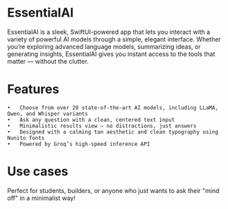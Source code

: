 # EssentialAI

EssentialAI is a sleek, SwiftUI-powered app that lets you interact with a variety of powerful AI models through a simple, elegant interface. Whether you’re exploring advanced language models, summarizing ideas, or generating insights, EssentialAI gives you instant access to the tools that matter — without the clutter.


# Features
	•	Choose from over 20 state-of-the-art AI models, including LLaMA, Qwen, and Whisper variants
	•	Ask any question with a clean, centered text input
	•	Minimalistic results view — no distractions, just answers
	•	Designed with a calming tan aesthetic and clean typography using Nunito fonts
	•	Powered by Groq’s high-speed inference API


# Use cases
Perfect for students, builders, or anyone who just wants to ask their "mind off" in a minimalist way!
